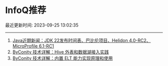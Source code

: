 # InfoQ推荐

最近更新时间: 2023-09-25 13:02:35

--- 
1. [Java近期新闻：JDK 22发布时间表、巴比伦项目、Helidon 4.0-RC2、MicroProfile 6.1-RC1](https://www.infoq.cn/article/3F3uczlwd3ee361zhvId) 
2. [ByConity 技术详解：Hive 外表和数据湖接入实践](https://www.infoq.cn/article/zTo0jazjLIhjweX2TmLw) 
3. [ByConity 技术详解：内置 ELT 能力实现原理和使用](https://www.infoq.cn/article/6bWZDrEHV2DzNZef8qko) 
